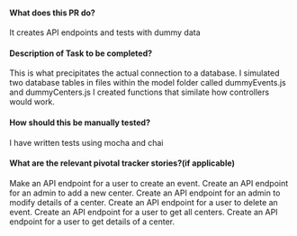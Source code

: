 #### What does this PR do?
It creates API endpoints and tests with dummy data

#### Description of Task to be completed?
This is what precipitates the actual connection to a database.
I simulated two database tables in files within the model folder 
called dummyEvents.js and dummyCenters.js
I created functions that similate how controllers would work.

#### How should this be manually tested?
I have written tests using mocha and chai

#### What are the relevant pivotal tracker stories?(if applicable)
Make an API endpoint for a user to create an event.
Create an API endpoint for an admin to add a new center.
Create an API endpoint for an admin to modify details of a center.
Create an API endpoint for a user to delete an event.
Create an API endpoint for a user to get all centers.
Create an API endpoint for a user to get details of a center.